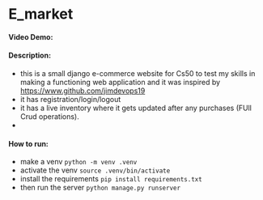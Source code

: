 # E_market

#### Video Demo:  

#### Description:
- this is a small django e-commerce website for Cs50 to test my skills in making a functioning web application and it was inspired by https://www.github.com/jimdevops19
- it has registration/login/logout
- it has a live inventory where it gets updated after any purchases (FUll Crud operations).
-  

#### How to run:
- make a venv `python -m venv .venv`
- activate the venv `source .venv/bin/activate`
- install the requirements `pip install requirements.txt`
- then run the server `python manage.py runserver` 